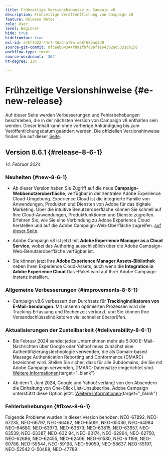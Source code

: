 ```yaml
---
title: Frühzeitige Versionshinweise zu Campain v8
description: Frühzeitige Veröffentlichung von Campaign v8
feature: Release Notes
role: User
level: Beginner
hide: true
hidefromtoc: true
exl-id: a45f7b22-44c7-4dad-af0a-ae8f683ae3d9
source-git-commit: 9fceeb04344f891fbfd8af1e643b2ad5331db158
workflow-type: tm+mt
source-wordcount: '364'
ht-degree: 23%

---
```


# Frühzeitige Versionshinweise {#e-new-release}

Auf dieser Seite werden Verbesserungen und Fehlerbehebungen beschrieben, die in der nächsten Version von Campaign v8 enthalten sein werden. Dieser Inhalt kann ohne vorherige Ankündigung bis zum Veröffentlichungsdatum geändert werden. Die offiziellen Versionshinweise finden Sie auf dieser [Seite](../start/release-notes.md).

## Version 8.6.1 {#release-8-6-1}

_14. Februar 2024_


### Neuheiten {#new-8-6-1}

* Ab dieser Version haben Sie Zugriff auf die neue **Campaign-Webbenutzeroberfläche**, verfügbar in der zentralen Adobe Experience Cloud-Umgebung. Experience Cloud ist die integrierte Familie von Anwendungen, Produkten und Diensten von Adobe für das digitale Marketing. Über die intuitive Benutzeroberfläche können Sie schnell auf Ihre Cloud-Anwendungen, Produktfunktionen und Dienste zugreifen. Erfahren Sie, wie Sie eine Verbindung zu Adobe Experience Cloud herstellen und auf die Adobe Campaign-Web-Oberfläche zugreifen. [auf dieser Seite](campaign-ui.md#ac-web-ui).


* Adobe Campaign v8 ist jetzt mit **Adobe Experience Manager as a Cloud Service**, wobei das Authoring ausschließlich über die Adobe Campaign-Web-Benutzeroberfläche verfügbar ist.

* Sie können jetzt Ihre **Adobe Experience Manager Assets-Bibliothek** neben Ihren Experience Cloud-Assets, auch wenn die **Integration in Adobe Experience Cloud** Das -Paket wird auf Ihrer Adobe Campaign-Instanz installiert.


### Allgemeine Verbesserungen {#improvements-8-6-1}

* Campaign v8.6 verbessert den Durchsatz für **Trackingindikatoren von E-Mail-Sendungen**. Mit unseren optimierten Prozessen wird die Tracking-Erfassung und Rechenzeit verkürzt, und Sie können Ihre Versandschlüsselindikatoren viel schneller überprüfen.


### Aktualisierungen der Zustellbarkeit {#deliverability-8-6-1}

* Bis Februar 2024 sendet jedes Unternehmen mehr als 5.000 E-Mail-Nachrichten über Google oder Yahoo! muss zunächst eine Authentifizierungstechnologie verwenden, die als Domain-based Message Authentication Reporting and Conformance (DMARC) bezeichnet wird. Stellen Sie sicher, dass für alle Subdomains, die Sie mit Adobe Campaign verwenden, DMARC-Datensätze eingerichtet sind. [Weitere Informationen](https://experienceleague.adobe.com/docs/deliverability-learn/deliverability-best-practice-guide/additional-resources/technotes/implement-dmarc.html?lang=de){target="_blank"}

* Ab dem 1. Juni 2024, Google und Yahoo! verlangt von den Absendern die Einhaltung von One-Click List-Unsubscribe. Adobe Campaign unterstützt diese Option jetzt. [Weitere Informationen](https://experienceleague.adobe.com/docs/deliverability-learn/deliverability-best-practice-guide/additional-resources/campaign/acc-technical-recommendations.html#one-click-list-unsubscribe){target="_blank"}


### Fehlerbehebungen {#fixes-8-6-1}

Folgende Probleme wurden in dieser Version behoben: NEO-67892, NEO-67235, NEO-66797, NEO-66462, NEO-65091, NEO-65036, NEO-64984 NEO-64680, NEO-63973, NEO-63879, NEO-63815, NEO-63657, NEO-63539, NEO-63387, NEO-632 94, NEO-63174, NEO-62964, NEO-62750, NEO-62686, NEO-62455, NEO-62406, NEO-61580, NEO-6 1199, NEO-60786, NEO-59544, NEO-59198, NEO-59059, NEO-58637, NEO-55197, NEO-52542 O-50488, NEO-47789